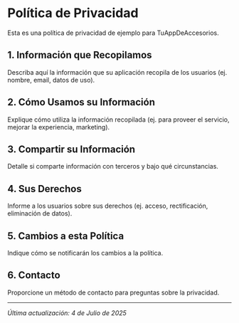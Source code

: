 # Política de Privacidad

Esta es una política de privacidad de ejemplo para TuAppDeAccesorios.

## 1. Información que Recopilamos

Describa aquí la información que su aplicación recopila de los usuarios (ej. nombre, email, datos de uso).

## 2. Cómo Usamos su Información

Explique cómo utiliza la información recopilada (ej. para proveer el servicio, mejorar la experiencia, marketing).

## 3. Compartir su Información

Detalle si comparte información con terceros y bajo qué circunstancias.

## 4. Sus Derechos

Informe a los usuarios sobre sus derechos (ej. acceso, rectificación, eliminación de datos).

## 5. Cambios a esta Política

Indique cómo se notificarán los cambios a la política.

## 6. Contacto

Proporcione un método de contacto para preguntas sobre la privacidad.

---

*Última actualización: 4 de Julio de 2025*
